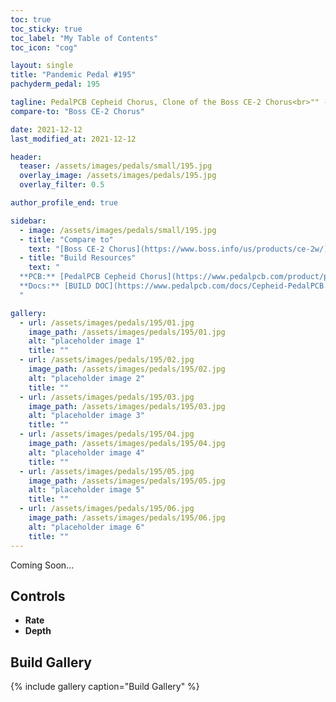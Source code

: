 ```yaml
---
toc: true
toc_sticky: true
toc_label: "My Table of Contents"
toc_icon: "cog"

layout: single
title: "Pandemic Pedal #195"
pachyderm_pedal: 195

tagline: PedalPCB Cepheid Chorus, Clone of the Boss CE-2 Chorus<br>"" - 
compare-to: "Boss CE-2 Chorus"

date: 2021-12-12
last_modified_at: 2021-12-12

header:
  teaser: /assets/images/pedals/small/195.jpg
  overlay_image: /assets/images/pedals/195.jpg
  overlay_filter: 0.5

author_profile_end: true

sidebar:
  - image: /assets/images/pedals/small/195.jpg
  - title: "Compare to"
    text: "[Boss CE-2 Chorus](https://www.boss.info/us/products/ce-2w/)"
  - title: "Build Resources"
    text: "
  **PCB:** [PedalPCB Cepheid Chorus](https://www.pedalpcb.com/product/pcb416/)<br>
  **Docs:** [BUILD DOC](https://www.pedalpcb.com/docs/Cepheid-PedalPCB.pdf)
  "

gallery:
  - url: /assets/images/pedals/195/01.jpg
    image_path: /assets/images/pedals/195/01.jpg
    alt: "placeholder image 1"
    title: ""
  - url: /assets/images/pedals/195/02.jpg
    image_path: /assets/images/pedals/195/02.jpg
    alt: "placeholder image 2"
    title: ""
  - url: /assets/images/pedals/195/03.jpg
    image_path: /assets/images/pedals/195/03.jpg
    alt: "placeholder image 3"
    title: ""
  - url: /assets/images/pedals/195/04.jpg
    image_path: /assets/images/pedals/195/04.jpg
    alt: "placeholder image 4"
    title: ""
  - url: /assets/images/pedals/195/05.jpg
    image_path: /assets/images/pedals/195/05.jpg
    alt: "placeholder image 5"
    title: ""
  - url: /assets/images/pedals/195/06.jpg
    image_path: /assets/images/pedals/195/06.jpg
    alt: "placeholder image 6"
    title: ""
---
```




Coming Soon...

## Controls

* **Rate**
* **Depth**

## Build Gallery

{% include gallery caption="Build Gallery" %}
